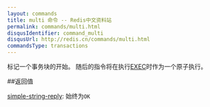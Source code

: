```yaml
---
layout: commands
title: multi 命令 -- Redis中文资料站
permalink: commands/multi.html
disqusIdentifier: command_multi
disqusUrl: http://redis.cn/commands/multi.html
commandsType: transactions
---
```


标记一个事务块的开始。 随后的指令将在执行[EXEC](/commands/exec.html)时作为一个原子执行。

##返回值

[simple-string-reply](/topics/protocol.html#simple-string-reply): 始终为`OK`
